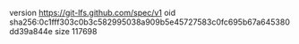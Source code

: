 version https://git-lfs.github.com/spec/v1
oid sha256:0c1fff303c0b3c582995038a909b5e45727583c0fc695b67a645380dd39a844e
size 117698
